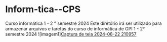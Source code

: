 # Inform-tica--CPS
Curso informática 1 - 2 ° semestre 2024
Este diretório irá ser utilizado para armazenar arquivos e tarefas do curso de informática de GPI 1 - 2° semestre 2024 
![imagem1][Captura de tela 2024-08-22 210957](https://github.com/user-attachments/assets/5c34d99b-1d93-4bb2-8437-d3270712876a)
